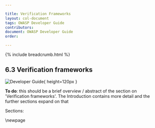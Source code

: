 ```yaml
---

title: Verification Frameworks
layout: col-document
tags: OWASP Developer Guide
contributors:
document: OWASP Developer Guide
order:

---
```


{% include breadcrumb.html %}

## 6.3 Verification frameworks

![Developer Guide](../assets/images/dg_wip.png){ height=120px }

**To do**: this should be a brief overview / abstract of the section on 'Verification frameworks'.
The Introduction contains more detail and the further sections expand on that

Sections:

\newpage
